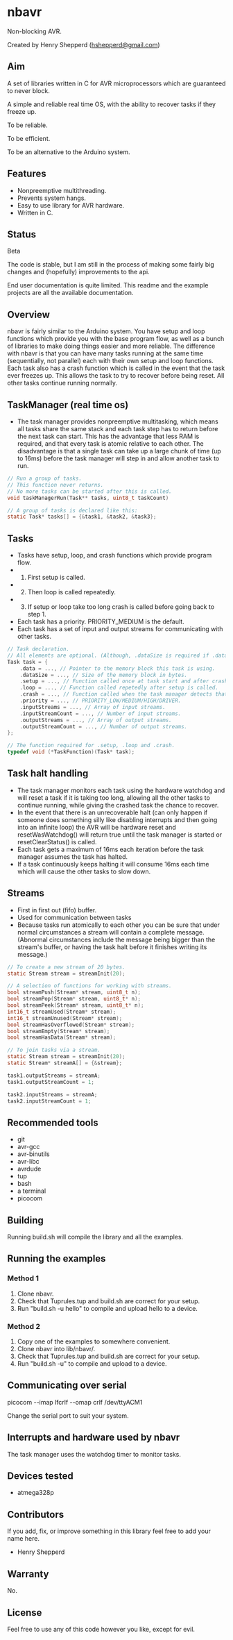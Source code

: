# nbavr

Non-blocking AVR.

Created by Henry Shepperd (hshepperd@gmail.com)

## Aim
A set of libraries written in C for AVR microprocessors which are guaranteed to never block.

A simple and reliable real time OS, with the ability to recover tasks if they freeze up.

To be reliable.

To be efficient.

To be an alternative to the Arduino system.

## Features
* Nonpreemptive multithreading.
* Prevents system hangs.
* Easy to use library for AVR hardware.
* Written in C.

## Status
Beta

The code is stable, but I am still in the process of making some fairly big changes and (hopefully) improvements to the api.

End user documentation is quite limited. This readme and the example projects are all the available documentation.

## Overview
nbavr is fairly similar to the Arduino system. You have setup and loop functions which provide you with the base program flow, as well as a bunch of libraries to make doing things easier and more reliable. The difference with nbavr is that you can have many tasks running at the same time (sequentially, not parallel) each with their own setup and loop functions. Each task also has a crash function which is called in the event that the task ever freezes up. This allows the task to try to recover before being reset. All other tasks continue running normally.

## TaskManager (real time os)
* The task manager provides nonpreemptive multitasking, which means all tasks share the same stack and each task step has to return before the next task can start. This has the advantage that less RAM is required, and that every task is atomic relative to each other. The disadvantage is that a single task can take up a large chunk of time (up to 16ms) before the task manager will step in and allow another task to run.

```c
// Run a group of tasks.
// This function never returns.
// No more tasks can be started after this is called.
void taskManagerRun(Task** tasks, uint8_t taskCount)
```

```c
// A group of tasks is declared like this:
static Task* tasks[] = {&task1, &task2, &task3};
```

## Tasks
* Tasks have setup, loop, and crash functions which provide program flow.
* 1. First setup is called.
* 2. Then loop is called repeatedly.
* 3. If setup or loop take too long crash is called before going back to step 1.
* Each task has a priority. PRIORITY_MEDIUM is the default.
* Each task has a set of input and output streams for communicating with other tasks.

```c
// Task declaration.
// All elements are optional. (Although, .dataSize is required if .data is specified.)
Task task = {
    .data = ..., // Pointer to the memory block this task is using.
    .dataSize = ..., // Size of the memory block in bytes.
    .setup = ..., // Function called once at task start and after crash.
    .loop = ..., // Function called repetedly after setup is called.
    .crash = ..., // Function called when the task manager detects that the task has halted.
    .priority = ..., // PRIORITY_LOW/MEDIUM/HIGH/DRIVER.
    .inputStreams = ..., // Array of input streams.
    .inputStreamCount = ..., // Number of input streams.
    .outputStreams = ..., // Array of output streams.
    .outputStreamCount = ..., // Number of output streams.
};
```

```c
// The function required for .setup, .loop and .crash.
typedef void (*TaskFunction)(Task* task);
```

## Task halt handling
* The task manager monitors each task using the hardware watchdog and will reset a task if it is taking too long, allowing all the other tasks to continue running, while giving the crashed task the chance to recover.
* In the event that there is an unrecoverable halt (can only happen if someone does something silly like disabling interrupts and then going into an infinite loop) the AVR will be hardware reset and resetWasWatchdog() will return true until the task manager is started or resetClearStatus() is called.
* Each task gets a maximum of 16ms each iteration before the task manager assumes the task has halted.
* If a task continuously keeps halting it will consume 16ms each time which will cause the other tasks to slow down.

## Streams
* First in first out (fifo) buffer.
* Used for communication between tasks
* Because tasks run atomically to each other you can be sure that under normal circumstances a stream will contain a complete message. (Abnormal circumstances include the message being bigger than the stream's buffer, or having the task halt before it finishes writing its message.)

```c
// To create a new stream of 20 bytes.
static Stream stream = streamInit(20);
```

```c
// A selection of functions for working with streams.
bool streamPush(Stream* stream, uint8_t n);
bool streamPop(Stream* stream, uint8_t* n);
bool streamPeek(Stream* stream, uint8_t* n);
int16_t streamUsed(Stream* stream);
int16_t streamUnused(Stream* stream);
bool streamHasOverflowed(Stream* stream);
bool streamEmpty(Stream* stream);
bool streamHasData(Stream* stream);
```

```c
// To join tasks via a stream.
static Stream stream = streamInit(20);
static Stream* streamA[] = {&stream};

task1.outputStreams = streamA;
task1.outputStreamCount = 1;

task2.inputStreams = streamA;
task2.inputStreamCount = 1;
```

## Recommended tools
* git
* avr-gcc
* avr-binutils
* avr-libc
* avrdude
* tup
* bash
* a terminal
* picocom

## Building
Running build.sh will compile the library and all the examples.

## Running the examples

### Method 1
1. Clone nbavr.
2. Check that Tuprules.tup and build.sh are correct for your setup.
3. Run "build.sh -u hello" to compile and upload hello to a device.

### Method 2
1. Copy one of the examples to somewhere convenient.
2. Clone nbavr into lib/nbavr/.
3. Check that Tuprules.tup and build.sh are correct for your setup.
4. Run "build.sh -u" to compile and upload to a device.

## Communicating over serial
picocom --imap lfcrlf --omap crlf /dev/ttyACM1

Change the serial port to suit your system.

## Interrupts and hardware used by nbavr
The task manager uses the watchdog timer to monitor tasks.

## Devices tested
* atmega328p

## Contributors
If you add, fix, or improve something in this library feel free to add your name here.
* Henry Shepperd

## Warranty
No.

## License
Feel free to use any of this code however you like, except for evil.
